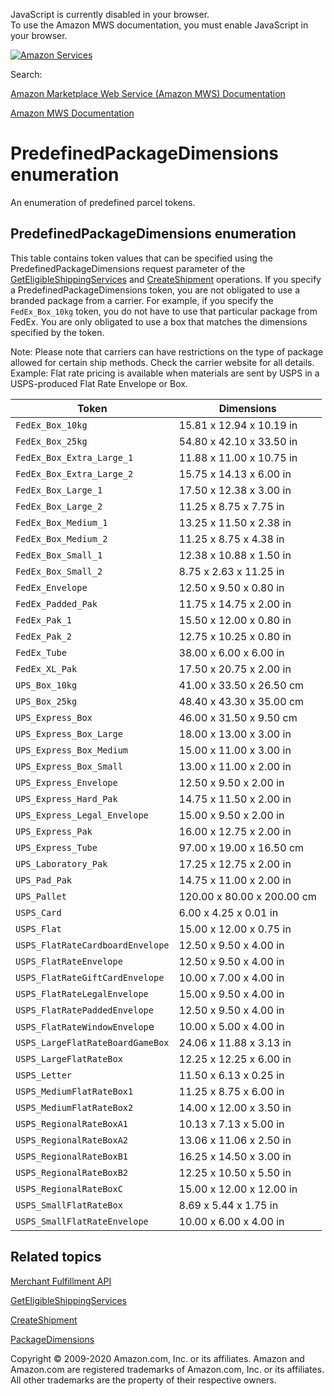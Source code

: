 <div id="MWSDX_noscript">

JavaScript is currently disabled in your browser.  
To use the Amazon MWS documentation, you must enable JavaScript in your
browser.

</div>

<div id="MWSDX_divtop">

[![Amazon
Services](https://images-na.ssl-images-amazon.com/images/G/08/mwsportal/fr_FR/amazonservices.gif "Amazon Services")](http://services.amazon.fr)

<div id="MWSDX_search">

<span id="MWSDX_searchlbl">Search:</span>

</div>

  
<span id="MWSDX_titlebar">[Amazon Marketplace Web Service (Amazon MWS)
Documentation](https://developer.amazonservices.fr/gp/mws/docs.html)</span>

</div>

<div id="MWSDX_divbottom">

<div id="MWSDX_divleft">

<div id="MWSDX_toc">

</div>

</div>

<div id="MWSDX_divright">

<div id="MWSDX_content">

<span id="MWSDX_breadcrumbs">[Amazon MWS
Documentation](https://developer.amazonservices.fr/gp/mws/docs.html)</span>

<div id="MerchFulfill_PrePackDimenEnum" class="nested0">

# PredefinedPackageDimensions enumeration

An enumeration of predefined parcel tokens.

<div id="ReportTypeCategories" class="topic reference nested1">

## PredefinedPackageDimensions enumeration

<div class="body refbody">

<div class="section">

This table contains token values that can be specified using the <span
class="keyword parmname">PredefinedPackageDimensions</span> request
parameter of the
<a href="MerchFulfill_GetEligibleShippingServices.md" class="xref" title="Returns a list of shipping service offers.">GetEligibleShippingServices</a>
and
<a href="MerchFulfill_CreateShipment.md" class="xref">CreateShipment</a>
operations. If you specify a <span
class="keyword parmname">PredefinedPackageDimensions</span> token, you
are not obligated to use a branded package from a carrier. For example,
if you specify the `FedEx_Box_10kg` token, you do not have to use that
particular package from FedEx. You are only obligated to use a box that
matches the dimensions specified by the token.

<div class="note note">

<span class="notetitle">Note:</span> Please note that carriers can have
restrictions on the type of package allowed for certain ship methods.
Check the carrier website for all details. Example: Flat rate pricing is
available when materials are sent by USPS in a USPS-produced Flat Rate
Envelope or Box.

</div>

</div>

<div id="ReportTypeCategories__ListingsReports" class="section">

<div class="tablenoborder">

| Token                            | Dimensions                 |
|----------------------------------|----------------------------|
| `FedEx_Box_10kg`                 | 15.81 x 12.94 x 10.19 in   |
| `FedEx_Box_25kg`                 | 54.80 x 42.10 x 33.50 in   |
| `FedEx_Box_Extra_Large_1`        | 11.88 x 11.00 x 10.75 in   |
| `FedEx_Box_Extra_Large_2`        | 15.75 x 14.13 x 6.00 in    |
| `FedEx_Box_Large_1`              | 17.50 x 12.38 x 3.00 in    |
| `FedEx_Box_Large_2`              | 11.25 x 8.75 x 7.75 in     |
| `FedEx_Box_Medium_1`             | 13.25 x 11.50 x 2.38 in    |
| `FedEx_Box_Medium_2`             | 11.25 x 8.75 x 4.38 in     |
| `FedEx_Box_Small_1`              | 12.38 x 10.88 x 1.50 in    |
| `FedEx_Box_Small_2`              | 8.75 x 2.63 x 11.25 in     |
| `FedEx_Envelope`                 | 12.50 x 9.50 x 0.80 in     |
| `FedEx_Padded_Pak`               | 11.75 x 14.75 x 2.00 in    |
| `FedEx_Pak_1`                    | 15.50 x 12.00 x 0.80 in    |
| `FedEx_Pak_2`                    | 12.75 x 10.25 x 0.80 in    |
| `FedEx_Tube`                     | 38.00 x 6.00 x 6.00 in     |
| `FedEx_XL_Pak`                   | 17.50 x 20.75 x 2.00 in    |
| `UPS_Box_10kg`                   | 41.00 x 33.50 x 26.50 cm   |
| `UPS_Box_25kg`                   | 48.40 x 43.30 x 35.00 cm   |
| `UPS_Express_Box`                | 46.00 x 31.50 x 9.50 cm    |
| `UPS_Express_Box_Large`          | 18.00 x 13.00 x 3.00 in    |
| `UPS_Express_Box_Medium`         | 15.00 x 11.00 x 3.00 in    |
| `UPS_Express_Box_Small`          | 13.00 x 11.00 x 2.00 in    |
| `UPS_Express_Envelope`           | 12.50 x 9.50 x 2.00 in     |
| `UPS_Express_Hard_Pak`           | 14.75 x 11.50 x 2.00 in    |
| `UPS_Express_Legal_Envelope`     | 15.00 x 9.50 x 2.00 in     |
| `UPS_Express_Pak`                | 16.00 x 12.75 x 2.00 in    |
| `UPS_Express_Tube`               | 97.00 x 19.00 x 16.50 cm   |
| `UPS_Laboratory_Pak`             | 17.25 x 12.75 x 2.00 in    |
| `UPS_Pad_Pak`                    | 14.75 x 11.00 x 2.00 in    |
| `UPS_Pallet`                     | 120.00 x 80.00 x 200.00 cm |
| `USPS_Card`                      | 6.00 x 4.25 x 0.01 in      |
| `USPS_Flat`                      | 15.00 x 12.00 x 0.75 in    |
| `USPS_FlatRateCardboardEnvelope` | 12.50 x 9.50 x 4.00 in     |
| `USPS_FlatRateEnvelope`          | 12.50 x 9.50 x 4.00 in     |
| `USPS_FlatRateGiftCardEnvelope`  | 10.00 x 7.00 x 4.00 in     |
| `USPS_FlatRateLegalEnvelope`     | 15.00 x 9.50 x 4.00 in     |
| `USPS_FlatRatePaddedEnvelope`    | 12.50 x 9.50 x 4.00 in     |
| `USPS_FlatRateWindowEnvelop`e    | 10.00 x 5.00 x 4.00 in     |
| `USPS_LargeFlatRateBoardGameBox` | 24.06 x 11.88 x 3.13 in    |
| `USPS_LargeFlatRateBox`          | 12.25 x 12.25 x 6.00 in    |
| `USPS_Letter`                    | 11.50 x 6.13 x 0.25 in     |
| `USPS_MediumFlatRateBox1`        | 11.25 x 8.75 x 6.00 in     |
| `USPS_MediumFlatRateBox2`        | 14.00 x 12.00 x 3.50 in    |
| `USPS_RegionalRateBoxA1`         | 10.13 x 7.13 x 5.00 in     |
| `USPS_RegionalRateBoxA2`         | 13.06 x 11.06 x 2.50 in    |
| `USPS_RegionalRateBoxB1`         | 16.25 x 14.50 x 3.00 in    |
| `USPS_RegionalRateBoxB2`         | 12.25 x 10.50 x 5.50 in    |
| `USPS_RegionalRateBoxC`          | 15.00 x 12.00 x 12.00 in   |
| `USPS_SmallFlatRateBox`          | 8.69 x 5.44 x 1.75 in      |
| `USPS_SmallFlatRateEnvelope`     | 10.00 x 6.00 x 4.00 in     |

</div>

</div>

</div>

</div>

<div id="RelatedActions" class="topic nested1">

## Related topics

<div class="body">

<a href="../merch_fulfill/MerchFulfill_Overview.md" class="xref">Merchant Fulfillment API</a>

<a href="MerchFulfill_GetEligibleShippingServices.md" class="xref" title="Returns a list of shipping service offers.">GetEligibleShippingServices</a>

<a href="MerchFulfill_CreateShipment.md" class="xref">CreateShipment</a>

<a href="MerchFulfill_Datatypes.md#PackageDimensions" class="xref" title="The dimensions of a package contained in a shipment.">PackageDimensions</a>

</div>

</div>

</div>

<div id="MWSDX_footer">

Copyright © 2009-2020 Amazon.com, Inc. or its affiliates. Amazon and
Amazon.com are registered trademarks of Amazon.com, Inc. or its
affiliates. All other trademarks are the property of their respective
owners.

</div>

</div>

</div>

<div style="clear: both;">

</div>

</div>
